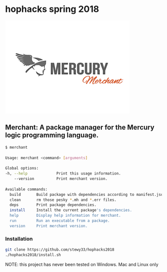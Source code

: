 # hophacks spring 2018

![merchant-logo](merchant-logo.png "Merchant Logo")

## Merchant: A package manager for the Mercury logic programming language.

```bash
$ merchant

Usage: merchant <command> [arguments]

Global options:
-h, --help             Print this usage information.
    --version          Print merchant version.

Available commands:
  build       Build package with dependencies according to manifest.json.
  clean       rm those pesky *.mh and *.err files.
  deps        Print package dependencies.
  install     Install the current package's dependencies.
  help        Display help information for merchant.
  run         Run an executable from a package.
  version     Print merchant version.
```


### Installation

```bash
git clone https://github.com/stewy33/hophacks2018
./hophacks2018/install.sh
```

NOTE: this project has never been tested on Windows.  Mac and Linux
only
